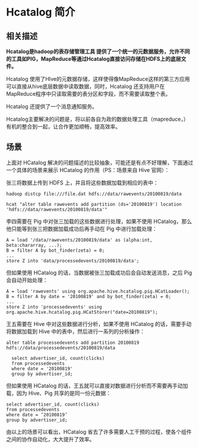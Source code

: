 # Hcatalog 简介

## 相关描述

**Hcatalog是hadoop的表存储管理工具 提供了一个统一的元数据服务，允许不同的工具如PIG，MapReduce等通过Hcatalog直接访问存储在HDFS上的底层文件。**

Hcatalog 使用了HIve的元数据存储，这样使得像MapReduce这样的第三方应用可以直接从hive底层数据中读取数据，同时，Hcatalog 还支持用户在MapReduce程序中只读取需要的表分区和字段，而不需要读取整个表。

Hcatalog 还提供了一个消息通知服务。

Hcatalog主要解决的问题是，将以前各自为政的数据处理工具（mapreduce，）有机的整合到一起，让合作更加顺畅，提高效率。


## 场景



上面对 HCatalog 解决的问题描述的比较抽象，可能还是有点不好理解，下面通过一个具体的场景来展示 HCatalog 的作用（PS：场景来自 Hive 官网）：

张三将数据上传到 HDFS 上，并且将这些数据加载到相应的表中：
```
hadoop distcp file:///file.dat hdfs://data/rawevents/20100819/data

hcat "alter table rawevents add partition (ds='20100819') location 'hdfs://data/rawevents/20100819/data'"
```

李四需要在 Pig 中对张三加载的这些数据进行处理，如果不使用 HCatalog，那么他只能等到张三把数据加载成功后再手动在 Pig 中进行加载处理：

```
A = load '/data/rawevents/20100819/data' as (alpha:int, beta:chararray, ...);
B = filter A by bot_finder(zeta) = 0;
...
store Z into 'data/processedevents/20100819/data';
```

但如果使用 HCatalog 的话，当数据被张三加载成功后会自动发送消息，之后 Pig 会自动开始处理：
```
A = load 'rawevents' using org.apache.hive.hcatalog.pig.HCatLoader();
B = filter A by date = '20100819' and by bot_finder(zeta) = 0;
...
store Z into 'processedevents' using org.apache.hive.hcatalog.pig.HCatStorer("date=20100819");
```

王五需要在 Hive 中对这些数据进行分析，如果不使用 HCatalog 的话，需要手动将数据加载到 Hive 中的表中，然后进行一系列的分析操作：

```
alter table processedevents add partition 20100819 hdfs://data/processedevents/20100819/data

  select advertiser_id, count(clicks)
  from processedevents
  where date = '20100819'
  group by advertiser_id;
```
但如果使用 HCatalog 的话，王五就可以直接对数据进行分析而不需要再手动加载，因为 Hive、Pig 共享的是同一份元数据：

```
select advertiser_id, count(clicks)
from processedevents
where date = ‘20100819’
group by advertiser_id;
```

由以上的场景可以看出，HCatalog 省去了许多需要人工干预的过程，使各个组件之间的协作自动化，大大提升了效率。
